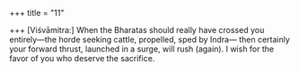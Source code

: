 +++
title = "11"

+++
[Viśvāmitra:] When the Bharatas should really have crossed you  entirely—the horde seeking cattle, propelled, sped by Indra— then certainly your forward thrust, launched in a surge, will rush
(again). I wish for the favor of you who deserve the sacrifice.